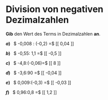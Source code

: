 <!--
version:  0.0.1

language: de

@style
main > *:not(:last-child) {
  margin-bottom: 3rem;
}

input {
    text-align: center;
}

.flex-container {
    display: flex;
    flex-wrap: wrap;
    align-items: stretch;
    gap: 20px;
}

.flex-child {
    flex: 1;
    min-width: 350px;
    margin-right: 20px;
}

@media (max-width: 400px) {
    .flex-child {
        flex: 100%;
        margin-right: 0;
    }
}
@end

formula: \carry   \textcolor{red}{\scriptsize #1}
formula: \digit   \rlap{\carry{#1}}\phantom{#2}#2
formula: \permil  \text{‰}

import: https://raw.githubusercontent.com/LiaTemplates/Tikz-Jax/main/README.md

script: https://cdn.jsdelivr.net/gh/LiaTemplates/Tikz-Jax@main/dist/index.js


tags: Division, Negative Zahlen, Dezimalzahlen, leicht, niedrig, Angeben

comment: Dividiere negative Dezimalzahlen im Kopf.

author: Martin Lommatzsch

-->




# Division von negativen Dezimalzahlen

**Gib** den Wert des Terms in Dezimalzahlen **an**.

<section class="flex-container">

<div class="flex-child">

__$a)\;\;$__ $ -0,008 : (-0,2) =$ [[  0,04  ]]

</div> 
<div class="flex-child">

__$b)\;\;$__ $ -0,55: 1,1 =$ [[  -0,5  ]]

</div> 
<div class="flex-child">

__$c)\;\;$__ $ -4,8:(-0,06)=$ [[  8  ]]

</div> 
<div class="flex-child">

__$d)\;\;$__ $ -3,6:90 =$ [[  -0,04  ]]

</div> 
<div class="flex-child">

__$e)\;\;$__ $ 0,009:(-0,3) =$ [[  -0,03  ]]

</div> 
<div class="flex-child">

__$f)\;\;$__ $ 0,96:0,8 =$ [[  1,2  ]]

</div> 
</section>





